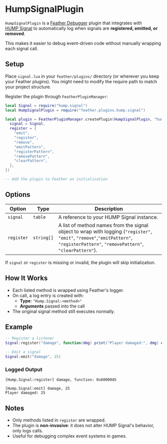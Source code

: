 # HumpSignalPlugin

`HumpSignalPlugin` is a [Feather Debugger](https://github.com/Kyonru/feather) plugin that
integrates with\
[HUMP Signal](https://hump.readthedocs.io/en/latest/signal.html) to
automatically log when signals are **registered, emitted, or removed**.

This makes it easier to debug event-driven code without manually
wrapping each signal call.

## Setup

Place `signal.lua` in your `feather/plugins/` directory (or wherever you keep your Feather plugins). You might need to modify the require path to match your project structure.

Register the plugin through `FeatherPluginManager`:

``` lua
local Signal = require("hump.signal")
local HumpSignalPlugin = require("feather.plugins.hump.signal")

local plugin = FeatherPluginManager.createPlugin(HumpSignalPlugin, "hump.signal", {
  signal = Signal,
  register = {
    "emit",
    "register",
    "remove",
    "emitPattern",
    "registerPattern",
    "removePattern",
    "clearPattern",
  },
})

-- Add the plugin to Feather on initialization
```

## Options

| Option     | Type       | Description                                                                                       |
| ---------- | ---------- | ------------------------------------------------------------------------------------------------- |
| `signal`   | `table`    | A reference to your HUMP Signal instance.                                                         |
| `register` | `string[]` | A list of method names from the signal object to wrap with logging (`"register"`, `"emit"`, `"remove"`,`"emitPattern"`, `"registerPattern"`, `"removePattern"`, `"clearPattern"`). |

If `signal` or `register` is missing or invalid, the plugin will skip
initialization.

## How It Works

- Each listed method is wrapped using Feather's logger.
- On call, a log entry is created with:
  - **Type**: `"Hump.Signal:<method>"`
  - **Arguments** passed into the call
- The original signal method still executes normally.

## Example

``` lua
-- Register a listener
Signal:register("damage", function(dmg) print("Player damaged:", dmg) end)

-- Emit a signal
Signal:emit("damage", 25)
```

### Logged Output

```log
[Hump.Signal:register] damage, function: 0x6000045

[Hump.Signal:emit] damage, 25
Player damaged: 25
```

## Notes

- Only methods listed in `register` are wrapped.
- The plugin is **non-invasive**: it does not alter HUMP Signal's
    behavior, only logs calls.
- Useful for debugging complex event systems in games.
